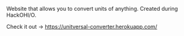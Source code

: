 Website that allows you to convert units of anything. Created during HackOHI/O.

Check it out -> https://unitversal-converter.herokuapp.com/
